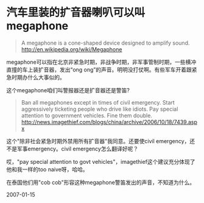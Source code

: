 # 汽车里装的扩音器喇叭可以叫megaphone

> A megaphone is a cone-shaped device designed to amplify sound.
> http://en.wikipedia.org/wiki/Megaphone

megaphone可以指在北京非紧急时期，非战争时期，非军事管制时期，一些横冲直撞的车上装扩音器，发出“ong ong”的声音。明明没打仗啊。有些军车开着跟紧急时期办什么大事似的。

这个megaphone咱们叫警报器还是扩音器还是警笛?

> Ban all megaphones except in times of civil emergency.
> Start aggressively ticketing people who drive like idiots. Pay special attention to government vehicles. Fine them double.
> http://news.imagethief.com/blogs/china/archive/2006/10/18/7439.aspx

这个"除非社会紧急时期外禁用所有扩音器"我同意。还要使civil emergency，还不是军事emergency。civil emergency怎么翻译好呢？

哎，"pay special attention to govt vehicles"，imagethief这个建议充分体现了他和我一样的too naive呀，哈哈。

在泰国他们用"cob cob"形容这种megaphone警笛发出的声音，不知道为什么。


2007-01-15